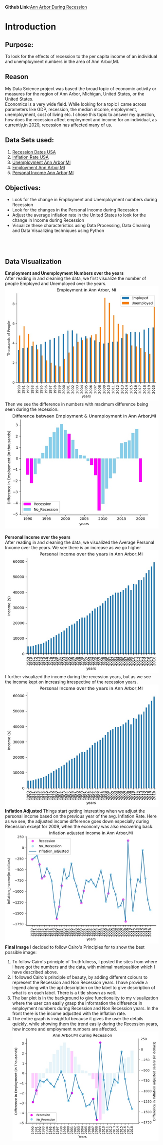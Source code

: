 **Github Link**:<a href="https://github.com/PaarthParekh/Applied-Data-Science-with-Python/blob/master/Second_Course/Assignment4/Assignment4.ipynb">Ann Arbor During Recession</a>
# Introduction
## Purpose:
To look for the effects of recession to the per capita income of an individual and unemployment numbers in the area of Ann Arbor,MI.
## Reason
My Data Science project was based the broad topic of economic activity or measures for the region of Ann Arbor, Michigan, United States, or the United States.<br>
Economics is a very wide field. While looking for a topic I came across parameters like GDP, recession, the median income, employment, unemployment, cost of living etc. 
I chose this topic to answer my question, how does the recession affect employment and income for an individual, as currently,in 2020, recession has affected many of us.
## Data Sets used:
1. <a href="https://fredhelp.stlouisfed.org/fred/data/understanding-the-data/recession-bars/">Recession Dates USA</a>
2. <a href="https://www.usinflationcalculator.com/inflation/historical-inflation-rates/">Inflation Rate USA</a>
3. <a href="https://fred.stlouisfed.org/series/LNS13100000">Unemployment Ann Arbor,MI</a>
4. <a href="https://fred.stlouisfed.org/series/CE16OV">Employment Ann Arbor,MI</a>
5. <a href="https://fred.stlouisfed.org/series/ANNA426PCPI">Personal Income Ann Arbor,MI</a>
## Objectives:
* Look for the change in Employment and Unemployment numbers during Recession <br>
* Look for the changes in the Personal Income during Recession<br>
* Adjust the average inflation rate in the United States to look for the change in Income during Recession<br>
* Visualize these characteristics using Data Processing, Data Cleaning and Data Visualizing techniques using Python<br>
<br><br><br>
## Data Visualization
**Employment and Unemployment Numbers over the years** <br>
After reading in and cleaning the data, we first visualize the number of people Employed and Unemployed over the years. 
<img src="images/MI/Employment_Ann_Arbor.jpg?raw=true"/> <br>
Then we see the difference in numbers with maximum difference being seen during the recession.
<img src="images/MI/Diff_Employment.jpg?raw=true"/> <br>
<br>
**Personal Income over the years** <br>
After reading in and cleaning the data, we visualized the Average Personal Income over the years. We see there is an increase as we go higher<br>
<img src="images/MI/Personal_Income.jpg?raw=true"/> <br>
I further visualized the income during the recession years, but as we see the income kept on increasing irrespective of the recession years.
<img src="images/MI/Personal_Income.jpg?raw=true"/> <br>
**Inflation Adjusted**
Things start getting interesting when we adjust the personal income based on the previous year of the avg. Inflation Rate. Here as we see,
the adjusted income difference goes down especially during Recession except for 2009, when the economy was also recovering back. <br>
<img src="images/MI/Income_inflation.jpg?raw=true"/> <br>
**Final Image**
I decided to follow Cairo's Principles for to show the best possible image: <br>
1. To follow Cairo's principle of Truthfulness, I posted the sites from where I have got the numbers and the data, with minimal manipualtion which I have described above. <br>
2. I followed Cairo's principle of beauty, by adding different colours to represent the Recession and Non Recession years. I have provide a legend along with the apt description on the label to give description of what is on each label. There is a title shown as well. <br>
3. The bar plot is in the background to give functionality to my visualization where the user can easily grasp the information the difference in employment numbers during Recession and Non Recession years. In the front there is the income adjustted with the inflation rate. <br>
4. The entire graph is insightful because it gives the user the details quickly, while showing them the trend easily during the Recession years, how income and employment numbers are affected. <br>
<img src="images/MI/Final_assignment.jpg?raw=true"/> <br>